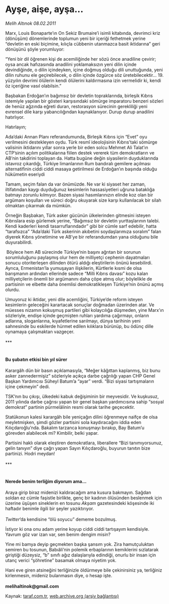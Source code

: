 # Ayşe, aişe, ayşa...

*Melih Altınok 08.02.2011*

<div class="yazi"><p>Marx, Louis Bonaparte’ın On Sekiz Brumaire’i isimli kitabında, devrimci kriz (dönüşüm) dönemlerinde toplumun yeni bir içeriği fethetmek yerine “devletin en eski biçimine, kılıçla cübbenin utanmazca basit iktidarına” geri dönüşünü şöyle yorumluyor:</p>
<p>“Yeni bir dil öğrenen kişi de acemiliğinde her sözü önce anadiline çevirir; oysa ancak hafızasında anadilini yoklamaksızın yeni dilin içinde devindiğinde, o dilin içindeyken, içine doğmuş olduğu dili unuttuğunda, yeni dilin ruhunu ele geçirebilecek, o dilin içinde özgürce söz üretebilecektir... 19. yüzyılın devrimi ölülerin kendi ölülerini kaldırmasına izin vermelidir ki, kendi öz içeriğine vasıl olabilsin.” </p>
<p>Başbakan Erdoğan’ın bağımsız bir devletin topraklarında, birleşik Kıbrıs istemiyle yapılan bir gösteri karşısındaki sömürge imparatoru benzeri sözleri de henüz ağzında eğreti duran, restorasyon sürecinin gerekliliği yeni evrensel dile karşı yabancılığından kaynaklanıyor. Durup durup anadilini hatırlıyor.</p>
<p>Hatırlayın;</p>
<p>Ada’daki Annan Planı referandumunda, Birleşik Kıbrıs için “Evet” oyu verilmesini destekleyen oydu. Türk resmî ideolojisinin Kıbrıs’taki sömürge valisinin iktidarını yıllar sonra yerle bir eden solcu Mehmet Ali Talat’ın CTP’sinin açılım politikalarına fiilen destek vererek tüm demokratların ve AB’nin takdirini toplayan da. Hatta bugüne değin siyasilerin duyduklarında istavroz çıkardığı, Türkiye limanlarının Rum bandıralı gemilere açılması alternatifinin ciddi ciddi masaya getirilmesi de Erdoğan’ın başında olduğu hükümetin eseriydi</p>
<p>Tamam, seçim falan da var önümüzde. Ne var ki siyaset her zaman, iltifatından kaygı duyduğunuz kesimlerin hassasiyetleri uğruna bataklığa batmayı zorunlu kılmıyor. Bazen siyasi hasımlarınızın elinde koz olan bir argümanı koşulları ve süreci doğru okuyarak size karşı kullanılacak bir silah olmaktan çıkarmak da mümkün.</p>
<p>Örneğin Başbakan, Türk asker gücünün ülkelerinden gitmesini isteyen Kıbrıslara esip gürlemek yerine, “Bağımsız bir devletin yurttaşlarının talebi. Kendi kaderleri kendi tasarruflarındadır” gibi bir cümle sarf edebilir, hatta “tarafsızca” “Ada’daki Türk askerinin akıbetini soydaşlarımıza soralım” falan diyerek Kıbrıs yönetimine ve AB’ye bir referandumdan yana olduğunu bile duyurabilirdi. </p>
<p> Böylece hem AB sürecinde Türkiye’nin başını ağrıtan bir sorunun sorumluluğunu paylaşmış olur hem de milliyetçi cephenin dayatmaları sonucu otoriterleşen dilinden ötürü aldığı eleştirilerin önünü kesebilirdi. Ayrıca, Ermenistan’la yumuşayan ilişkilerin, Kürtlerle kısmi de olsa barışmanın ardından ellerinde sadece “Milli Kıbrıs davası” kozu kalan milliyetçilerin önemli bir argümanını daha çöpe atmış olur; böylelikle de partisinin ve elbette daha önemlisi demokratikleşen Türkiye’nin önünü açmış olurdu. </p>
<p>Umuyoruz ki iktidar, yeni dile acemliğini, Türkiye’de reform isteyen kesimlerin geleceğini karartacak sonuçlar doğmadan üzerinden atar. Ve müesses nizamın kokuşmuş partileri gibi kolaycılığa düşmeden, yine Marx’ın sözleriyle, endişe içinde geçmişten ruhları yardıma çağırmayı, onların adlarına, sloganlarına, kıyafetlerine sarılmayı, dünya tarihinin yeni sahnesinde bu eskilerde hürmet edilen kılıklara bürünüp, bu ödünç dille oynamaya çalışmaktan vazgeçer.<br/><br/>***</p>
<h4><br/>Bu şubatın etkisi bin yıl sürer</h4>
<p>Karargâh dün bir basın açıklamasıyla, “Meğer kâğıttan kaplanmış, biz bunu asker zannedermişiz” sözleriyle açıkça darbe çağrılığı yapan CHP Genel Başkan Yardımcısı Süheyl Batum’a “ayar” verdi. “Bizi siyasi tartışmaların içine çekmeyin” dedi.   </p>
<p>TSK’nın bu çıkışı, ülkedeki kabuk değişiminin bir meyvesidir. Ve kuşkusuz, 2011 yılında darbe çağrısı yapan bir genel başkan yardımcısına sahip “sosyal demokrat” partinin pürmelâlinin resmi olarak tarihe geçecektir. </p>
<p>Statükonun kalesi karargâh bile yeniçağın dilini öğrenmeye naifçe de olsa meyletmişken, şimdi gözler partisini sola kaydıracağını iddia eden Kılıçdaroğlu’nda. Bakalım tarzanca konuşmayı bırakıp, Bay Batum’u görevden alabilecek mi? Kimbilir, belki yapar. </p>
<p>Partisini haklı olarak eleştiren demokratlara, liberallere “Bizi tanımıyorsunuz, gelin tanıyın” diye çağrı yapan Sayın Kılıçdaroğlu, buyurun tanıtın bize partinizi. Hodri meydan!<br/><br/>***</p>
<p></p>
<h4><br/>Nerede benim terliğim diyorum ama...</h4>
<p>Araya girip biraz midenizi kaldıracağım ama kusura bakmayın. Sağdan soldan ez cümle faşistle birlikte, genç bir kadının ölüsünden beslenmek için üzerine üşüşen sineklerin en tosunu <i>Akşam</i> gazetesindeki köşesinde iki haftadır benimle ilgili bir şeyler yazıktırıyor.<br/><br/><i>Twitter</i>’da kendisine “ölü soyucu” dememe bozulmuş.</p>
<p>İstiyor ki ona onu adam yerine koyup ciddi ciddi tartışayım kendisiyle. Yavrum göz var izan var, sen benim dengim misin? </p>
<p>Yine mi bamya deyip geçmekten başka şansım yok. Zira hamutçuluktan semiren bu tosunun, Babıâli’nin polemik erbaplarının kemiklerini sızlatarak giriştiği düzeysiz, “b” sınıfı ağız dalaşlarıyla edindiği, onurlu bir insan için utanç verici “şöhretine” basamak olmaya niyetim yok. </p>
<p>Hani eve giren atsineğini terliğinizle öldürmeye bile çekinirsiniz ya, terliğiniz kirlenmesin, mideniz bulanmasın diye, o hesap işte.<br/><br/><b>melihaltinok@gmail.com</b></p>
</div>

Kaynak: [taraf.com.tr](http://www.taraf.com.tr/melih-altinok/makale-ayse-aise-aysa.htm), [web.archive.org (arşiv bağlantısı)](http://web.archive.org/web/20131114030533/http://www.taraf.com.tr/melih-altinok/makale-ayse-aise-aysa.htm)
